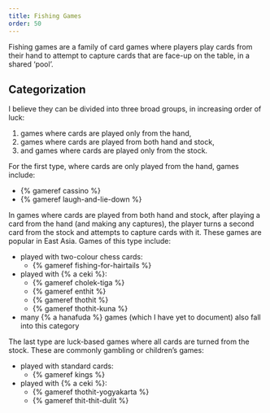 ```yaml
---
title: Fishing Games
order: 50
---
```


<p class="lead">
Fishing games are a family of card games where players play cards from their hand to attempt to capture cards that are face-up on the table, in a shared ‘pool’.
</p>

## Categorization

I believe they can be divided into three broad groups, in increasing order of luck:

1. games where cards are played only from the hand,
2. games where cards are played from both hand and stock,
3. and games where cards are played only from the stock.

For the first type, where cards are only played from the hand, games include:

- {% gameref cassino %}
- {% gameref laugh-and-lie-down %}

In games where cards are played from both hand and stock, after playing a card from the hand (and making any captures), the player turns a second card from the stock and attempts to capture cards with it. These games are popular in East Asia. Games of this type include:

- played with two-colour chess cards: 
    - {% gameref fishing-for-hairtails %}
- played with {% a ceki %}:
    - {% gameref cholek-tiga %}
    - {% gameref enthit %}
    - {% gameref thothit %}
    - {% gameref thothit-kuna %}
- many {% a hanafuda %} games (which I have yet to document) also fall into this category

The last type are luck-based games where all cards are turned from the stock.  These are commonly gambling or children’s games:

- played with standard cards:
    - {% gameref kings %}
- played with {% a ceki %}:
    - {% gameref thothit-yogyakarta %}
    - {% gameref thit-thit-dulit %}

<!--
### By matching type

Another way to categorize the games is to group them by how cards are matched.
-->

<!--
To be included:
@NotesOnFishing:
- Tenteret
- Babochka
- Konchinka
- Zing
- Scopa
- Scopone
- Cicera
- Scarabocion
- Cirulla
- Pishti
- Basra
- Ashush
- Kontsina/Pastra
- Tablanette
- Tablić
- Pilei Swip/Sweep/Whip/Sip/Sweep
- Zwicker
- Casino
- Cau Robat
- Cuarenta
@SwaziCasino
- Karusell
@FishingInYorkshire
- Snatchem/Snitch’ems
- Escoba
- Scopa de Quindici
-->
